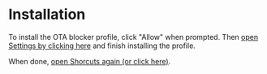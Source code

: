 ​
# Installation

To install the OTA blocker profile, click "Allow" when prompted. Then [open Settings by clicking here](prefs:root=General) and finish installing the profile.

When done, [open Shorcuts again (or click here)](shortcuts://).
